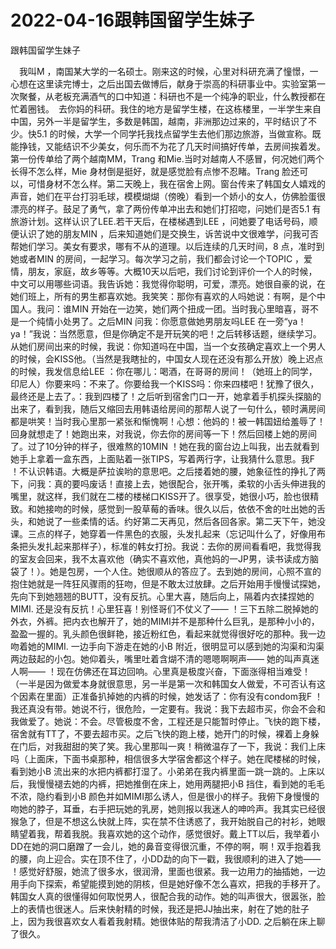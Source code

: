 # 2022-04-16跟韩国留学生妹子



跟韩国留学生妹子



　我叫M ，南国某大学的一名硕士。刚来这的时候，心里对科研充满了憧憬，一心想在这里读完博士，之后出国去做博后，献身于崇高的科研事业中。实验室第一次聚餐，从老板充满酒气的口中知道：科研也不是一个纯净的职业，什么教授都在忙着圈钱。　去你妈的科研。我住的地方是留学生楼，在这栋楼里，一半学生来自中国，另外一半是留学生，多数是韩国，越南，非洲那边过来的，平时结识了不少。快5.1 的时候，大学一个同学托我找点留学生去他们那边旅游，当做宣称。既能挣钱，又能结识不少美女，何乐而不为花了几天时间搞好传单，去房间挨着发。第一份传单给了两个越南MM，Trang 和Mie.当时对越南人不感冒，何况她们两个长得不怎么样，Mie 身材倒是挺好，就是感觉脸有点惨不忍睹。Trang 脸还可以，可惜身材不怎么样。第二天晚上，我在宿舍上网。窗台传来了韩国女人嬉戏的声音，她们在平台打羽毛球，模模煳煳（傍晚）看到一个娇小的女人，仿佛脸蛋很漂亮的样子。鼓足了勇气，拿了两份传单冲出去和她们打招唿，问她们是否5.1 有旅游计划。这样认识了LEE.若干天后，在楼梯遇到LEE ，问她要了电话号码，顺便认识了她的朋友MIN ，后来知道她们是交换生，诉苦说中文很难学，问我可否帮她们学习。美女有要求，哪有不从的道理。以后连续的几天时间，8 点，准时到她或者MIN 的房间，一起学习。每次学习之前，我们都会讨论一个TOPIC ，爱情，朋友，家庭，故乡等等。大概10天以后吧，我们讨论到评价一个人的时候，中文可以用哪些词语。我告诉她：我觉得你聪明，可爱，漂亮。她很自豪的说，在她们班上，所有的男生都喜欢她。我笑笑：那你有喜欢的人吗她说：有啊，是个中国人。我问：谁MIN 开始在一边笑，她们两个扭成一团。当时我心里暗喜，哥不是一个纯情小处男了。之后MIN 问我：你愿意做她男朋友吗LEE 在一旁“ya！ya！”我说：当然愿意，但是你确定不是开玩笑的吧！之后转移话题，继续学习。从她们房间出来的时候，我说：你知道吗在中国，当一个女孩确定喜欢上一个男人的时候，会KISS他。（当然是我瞎扯的，中国女人现在还没有那么开放）晚上迟点的时候，我发信息给LEE ：你在哪儿：喝酒，在哥哥的房间！（她班上的同学，印尼人）你要来吗：不来了。你要给我一个KISS吗：你来四楼吧！犹豫了很久，最终还是上去了。：我到四楼了！之后听到宿舍门口一开，她拿着手机探头探脑的出来了，看到我，随后又缩回去用韩语给房间的那帮人说了一句什么，顿时满房间都是哄笑！当时我心里那一紧张和惭愧啊！心想：他妈的！被一韩国妞给羞辱了！回身就想走了！她跑出来，对我说，你去你的房间等一下！然后回楼上她的房间了。过了10分钟的样子，很难熬的10MIN ！她在我的窗台边上叫我，出去就看到她手上拿着一盒东西，上面贴着一张TIPS，写着两行字，让我猜什么意思。我F ！不认识韩语。大概是萨拉诶哟的意思吧。之后搂着她的腰，她象征性的挣扎了两下，问我：真的要吗废话！直接上去，她很配合，张开嘴，柔软的小舌头伸进我的嘴里，就这样，我们就在二楼的楼梯口KISS开了。很享受，她很小巧，脸也很精致。和她接吻的时候，感觉到一股草莓的香味。很久以后，依依不舍的吐出她的舌头，和她说了一些柔情的话。约好第二天再见，然后各回各家。第二天下午，她没课。三点的样子，她穿着一件黑色的衣服，头发扎起来（忘记叫什么了，好像用布条把头发扎起来那样子），标准的韩女打扮。我说：去你的房间看看吧，我觉得我的室友会回来，我不太喜欢他（确实不喜欢他，真他妈的一JP男，读书读成方脑袋了！）。她是包房，一个人住。她很顺从的答应了。去到她的房间，心照不宣的抱住她就是一阵狂风骤雨的狂吻，但是不敢太过放肆。之后开始用手慢慢试探她，先向下到她翘翘的BUTT，没有反抗。心里大喜，随后向上，隔着内衣揉捏她的MIMI. 还是没有反抗！心里狂喜！别怪哥们不仗义了—— ！三下五除二脱掉她的外衣，外裤。把内衣也解开了，她的MIMI并不是那种什么巨乳，是那种小小的，盈盈一握的。乳头颜色很鲜艳，接近粉红色，看起来就觉得很好吃的那种。我一边吻着她的MIMI. 一边手向下游走在她的小B 附近，很明显可以感到她的沟渠和沟渠两边鼓起的小包。她仰着头，嘴里吐着含煳不清的嗯嗯啊啊声—— 她的叫声真迷人啊—— ！现在仿佛还在耳边回响。心里真是极度兴奋，下面涨得相当难受！（一半是因为做爱本身就很意思，另一半是第一次和韩国女人做爱，不可否认有这个因素在里面）正准备扒掉她的内裤的时候，她发话了：你有没有condom我F ！我还真没有带。她说不行，很危险，一定要有。我说：我下去超市买，你会不会和我做爱了。她说：不会。尽管极度不舍，工程还是只能暂时停止。飞快的跑下楼，宿舍就有TT了，不要去超市买。之后飞快的跑上楼，她开门的时候，裸着上身躲在门后，对我甜甜的笑了笑。我心里那叫一爽！稍微温存了一下，我说：我们上床吗（上面床，下面书桌那种，相信很多大学宿舍都这个样子。她在爬楼梯的时候，看到她小B 流出来的水把内裤都打湿了。小弟弟在我内裤里面一跳一跳的。上床以后，我慢慢褪去她的内裤，把她推倒在床上，她用两腿把小B 挡住，看到她的毛毛不浓，隐约看到小B 颜色并如MIMI那么诱人，但是很小的样子。我俯下身慢慢的吻她的脖子，耳垂，右手把玩她的乳房，她则报以我迷人的呻吟声。我其实已经很猴急了，但是不想这么快就上阵，实在禁不住诱惑了，我开始脱自己的衬衫，她眼睛望着我，帮着我脱。我喜欢她的这个动作，感觉很好。戴上TT以后，我举着小DD在她的洞口磨蹭了一会儿，她的鼻音变得很沉重，不停的啊，啊！双手抱着我的腰，向上迎合。实在顶不住了，小DD勐的向下一戳，我很顺利的进入了她—— ！感觉好舒服，她流了很多水，很润滑，里面也很紧。我一边用力的抽插她，一边用手向下探索，希望能摸到她的阴核，但是她好像不怎么喜欢，把我的手移开了。韩国女人真的很懂得如何取悦男人，很配合我的动作。她的叫声很大，很嚣张，脸上的表情也很迷人。后来快射精的时候，我还是把JJ抽出来，射在了她的肚子上，因为我很喜欢女人看着我射精。她很体贴的帮我清洁了小DD. 之后躺在床上聊了很久。



